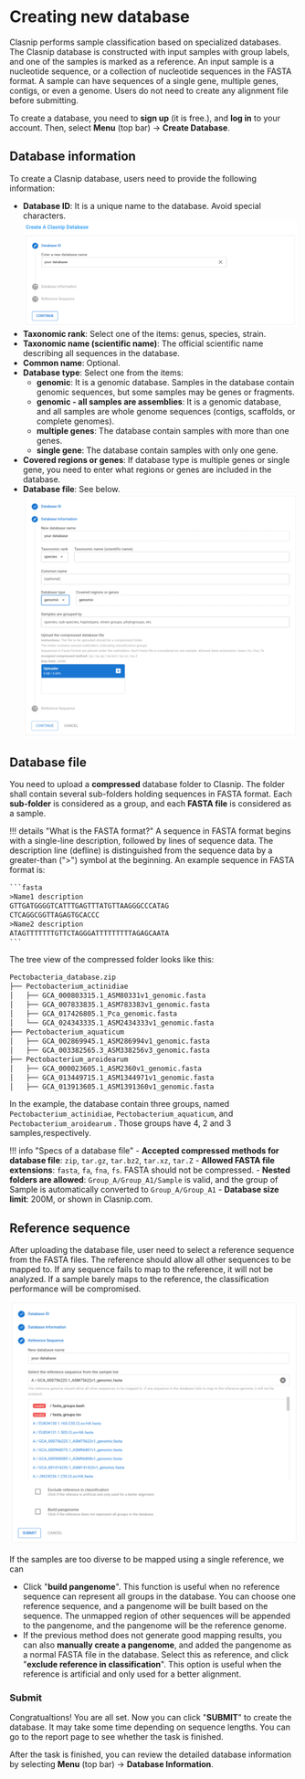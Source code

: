 

# Creating new database

Clasnip performs sample classification based on specialized databases. The Clasnip database is constructed with input samples with group labels, and one of the samples is marked as a reference. An input sample is a nucleotide sequence, or a collection of nucleotide sequences in the FASTA format. A sample can have sequences of a single gene, multiple genes, contigs, or even a genome. Users do not need to create any alignment file before submitting.

To create a database, you need to **sign up** (it is free.), and **log in** to your account. Then, select **Menu** (top bar) -> **Create Database**.

## Database information

To create a Clasnip database, users need to provide the following information:

- **Database ID**: It is a unique name to the database. Avoid special characters.
  ![](assets/create_db1.png)
- **Taxonomic rank**: Select one of the items: genus, species, strain.
- **Taxonomic name (scientific name)**: The official scientific name describing all sequences in the database.
- **Common name**: Optional.
- **Database type**: Select one from the items:
  - **genomic**: It is a genomic database. Samples in the database contain genomic sequences, but some samples may be genes or fragments.
  - **genomic - all samples are assemblies**: It is a genomic database, and all samples are whole genome sequences (contigs, scaffolds, or complete genomes).
  - **multiple genes**: The database contain samples with more than one genes.
  - **single gene**: The database contain samples with only one gene.
- **Covered regions or genes**: If database type is multiple genes or single gene, you need to enter what regions or genes are included in the database.
- **Database file**: See below.
  ![](assets/create_db2.png)

## Database file

You need to upload a **compressed** database folder to Clasnip. The folder shall contain several sub-folders holding sequences in FASTA format. Each **sub-folder** is considered as a group, and each **FASTA file** is considered as a sample.

!!! details "What is the FASTA format?"
    A sequence in FASTA format begins with a single-line description, followed by lines of sequence data. The description line (defline) is distinguished from the sequence data by a greater-than (">") symbol at the beginning. An example sequence in FASTA format is:

    ```fasta
    >Name1 description
    GTTGATGGGGTCATTTGAGTTTATGTTAAGGGCCCATAG
    CTCAGGCGGTTAGAGTGCACCC
    >Name2 description
    ATAGTTTTTTTGTTCTAGGGATTTTTTTTTAGAGCAATA
    ```


The tree view of the compressed folder looks like this:

```
Pectobacteria_database.zip
├── Pectobacterium_actinidiae
│   ├── GCA_000803315.1_ASM80331v1_genomic.fasta
│   ├── GCA_007833835.1_ASM783383v1_genomic.fasta
│   ├── GCA_017426805.1_Pca_genomic.fasta
│   └── GCA_024343335.1_ASM2434333v1_genomic.fasta
├── Pectobacterium_aquaticum
│   ├── GCA_002869945.1_ASM286994v1_genomic.fasta
│   ├── GCA_003382565.3_ASM338256v3_genomic.fasta
├── Pectobacterium_aroidearum
│   ├── GCA_000023605.1_ASM2360v1_genomic.fasta
│   ├── GCA_013449715.1_ASM1344971v1_genomic.fasta
│   ├── GCA_013913605.1_ASM1391360v1_genomic.fasta
```

In the example, the database contain three groups, named `Pectobacterium_actinidiae`, `Pectobacterium_aquaticum`, and `Pectobacterium_aroidearum` . Those groups have 4, 2 and 3 samples,respectively.

!!! info "Specs of a database file"
    - **Accepted compressed methods for database file**: `zip`, `tar.gz`, `tar.bz2`, `tar.xz`, `tar.Z`
    - **Allowed FASTA file extensions**: `fasta`, `fa`, `fna`, `fs`. FASTA should not be compressed. 
    - **Nested folders are allowed**: `Group_A/Group_A1/Sample` is valid, and the group of Sample is automatically converted to `Group_A/Group_A1`
    - **Database size limit**: 200M, or shown in Clasnip.com.


## Reference sequence

After uploading the database file, user need to select a reference sequence from the FASTA files. The reference should allow all other sequences to be mapped to. If any sequence fails to map to the reference, it will not be analyzed. If a sample barely maps to the reference, the classification performance will be compromised.

![](assets/create_db3.png)

If the samples are too diverse to be mapped using a single reference, we can

- Click "**build pangenome**". This function is useful when no reference sequence can represent all groups in the database. You can choose one reference sequence, and a pangenome will be built based on the sequence. The unmapped region of other sequences will be appended to the pangenome, and the pangenome will be the reference genome.
- If the previous method does not generate good mapping results, you can also **manually create a pangenome**, and added the pangenome as a normal FASTA file in the database. Select this as reference, and click "**exclude reference in classification**". This option is useful when the reference is artificial and only used for a better alignment.

### Submit

Congratualtions! You are all set. Now you can click "**SUBMIT**" to create the database. It may take some time depending on sequence lengths. You can go to the report page to see whether the task is finished.

After the task is finished, you can review the detailed database information by selecting **Menu** (top bar) -> **Database Information**.
